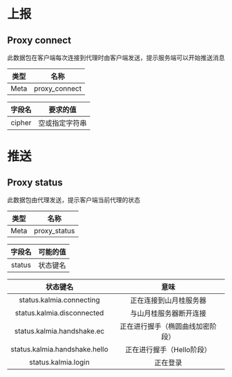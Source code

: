 # 上报

## Proxy connect

此数据包在客户端每次连接到代理时由客户端发送，提示服务端可以开始推送消息

|  类型  |      名称       |     
|:----:|:-------------:|
| Meta | proxy_connect |

|  字段名   |  要求的值   |     
|:------:|:-------:|
| cipher | 空或指定字符串 |       

# 推送

## Proxy status

此数据包由代理发送，提示客户端当前代理的状态

|  类型  |      名称      |     
|:----:|:------------:|
| Meta | proxy_status |

|  字段名   | 可能的值 |     
|:------:|:----:|
| status | 状态键名 |       

|             状态键名              |        意味        |     
|:-----------------------------:|:----------------:|
|   status.kalmia.connecting    |   正在连接到山月桂服务器    |
|  status.kalmia.disconnected   |   与山月桂服务器断开连接    |
|  status.kalmia.handshake.ec   | 正在进行握手（椭圆曲线加密阶段） |
| status.kalmia.handshake.hello | 正在进行握手（Hello阶段）  |
|      status.kalmia.login      |       正在登录       |
